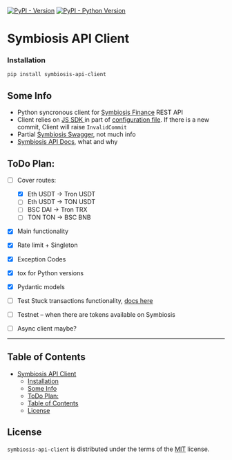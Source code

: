 [![PyPI - Version](https://img.shields.io/pypi/v/symbiosis-api-client.svg)](https://pypi.org/project/symbiosis-api-client) [![PyPI - Python Version](https://img.shields.io/pypi/pyversions/symbiosis-api-client.svg)](https://pypi.org/project/symbiosis-api-client)


# Symbiosis API Client

### Installation

```console
pip install symbiosis-api-client
```

## Some Info

- Python syncronous client for [Symbiosis Finance](https://symbiosis.finance/) REST API
- Client relies on [JS SDK ](https://github.com/symbiosis-finance/js-sdk) in part of  [configuration file](https://github.com/symbiosis-finance/js-sdk/blob/main/src/crosschain/config/mainnet.ts). If there is a new commit, Client will raise `InvalidCommit`
- Partial [Symbiosis Swagger](https://api.symbiosis.finance/crosschain/docs/), not much info
- [Symbiosis API Docs](https://docs.symbiosis.finance/developer-tools/symbiosis-api), what and why


## ToDo Plan:


- [ ] Cover routes:
  - [X] Eth USDT -> Tron USDT
  - [ ] Eth USDT -> TON USDT
  - [ ] BSC DAI -> Tron TRX
  - [ ] TON TON -> BSC BNB
- [X] Main functionality
- [X] Rate limit + Singleton
- [X] Exception Codes
- [X] tox for Python versions
- [X] Pydantic models
- [ ] Test Stuck transactions functionality, [docs here](https://docs.symbiosis.finance/crosschain-liquidity-engine/symbiosis-and-emergencies)
- [ ] Testnet – when there are tokens available on Symbiosis
- [ ] Async client maybe?


-----

## Table of Contents

- [Symbiosis API Client](#symbiosis-api-client)
    - [Installation](#installation)
  - [Some Info](#some-info)
  - [ToDo Plan:](#todo-plan)
  - [Table of Contents](#table-of-contents)
  - [License](#license)


## License

`symbiosis-api-client` is distributed under the terms of the [MIT](https://spdx.org/licenses/MIT.html) license.
